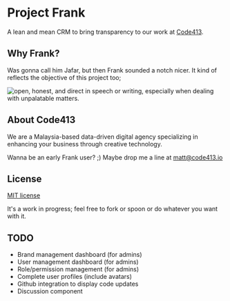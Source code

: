 # Project Frank
A lean and mean CRM to bring transparency to our work at [Code413](https://www.code413.io). 

## Why Frank?
Was gonna call him Jafar, but then Frank sounded a notch nicer. It kind of reflects the objective of this project too;

![open, honest, and direct in speech or writing, especially when dealing with unpalatable matters.](https://www.code413.io/img/frank.png)


## About Code413
We are a Malaysia-based data-driven digital agency specializing in enhancing your business through creative technology. 

Wanna be an early Frank user? ;)
Maybe drop me a line at [matt@code413.io](mailto:matt@code413.io)



## License
[MIT license](http://opensource.org/licenses/MIT)

It's a work in progress; feel free to fork or spoon or do whatever you want with it.

## TODO
- Brand management dashboard (for admins)
- User management dashboard (for admins)
- Role/permission management (for admins)
- Complete user profiles (include avatars)
- Github integration to display code updates
- Discussion component